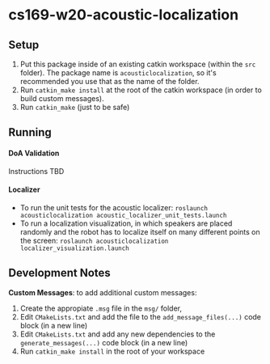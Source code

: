 # cs169-w20-acoustic-localization


## Setup
1. Put this package inside of an existing catkin workspace (within the `src` folder). The package name is `acousticlocalization`, so it's recommended you use that as the name of the folder.
1. Run `catkin_make install` at the root of the catkin workspace (in order to build custom messages).
1. Run `catkin_make` (just to be safe)

## Running

#### DoA Validation
Instructions TBD

#### Localizer 
* To run the unit tests for the acoustic localizer: `roslaunch acousticlocalization acoustic_localizer_unit_tests.launch`
* To run a localization visualization, in which speakers are placed randomly and the robot has to localize itself on many different points on the screen: `roslaunch acousticlocalization localizer_visualization.launch`

## Development Notes

**Custom Messages**: to add additional custom messages:
1. Create the appropiate `.msg` file in the `msg/` folder,
1. Edit `CMakeLists.txt` and add the file to the `add_message_files(...)` code block (in a new line)
1. Edit `CMakeLists.txt` and add any new dependencies to the `generate_messages(...)` code block (in a new line)
1. Run `catkin_make install` in the root of your workspace